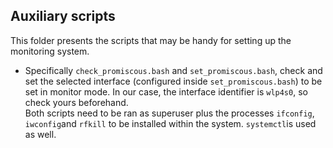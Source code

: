 ## Auxiliary scripts

This folder presents the scripts that may be handy for setting up the monitoring system.

* Specifically `check_promiscous.bash` and `set_promiscous.bash`, check and set the selected 
interface (configured inside `set_promiscous.bash`) to be set in monitor mode. In our case, 
the interface identifier is `wlp4s0`, so check yours beforehand. <br>
Both scripts need to be ran as superuser  plus the processes `ifconfig`, `iwconfig`and `rfkill` to be installed within the system. `systemctl`is used as well.
